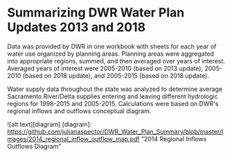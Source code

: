 # Summarizing DWR Water Plan Updates 2013 and 2018

Data was provided by DWR in one workbook with sheets for each year of water use organized by planning areas. Planning areas were aggregated into appropriate regions, summed, and then averaged over years of interest. Averaged years of interest were 2005-2010 (based on 2013 update), 2005-2010 (based on 2018 update), and 2005-2015 (based on 2018 update). 

Water supply data throughout the state was analyzed to determine average Sacramento River/Delta supplies entering and leaving different hydrologic regions for 1998-2015 and 2005-2015. Calculations were based on DWR's regional inflows and outflows conceptual diagram. 

![alt text][diagram]
[diagram]: https://github.com/julianaspector/DWR_Water_Plan_Summary/blob/master/Images/2014_regional_inflow_outflow_map.pdf "2014 Regional Inflows Outflows Diagram"
